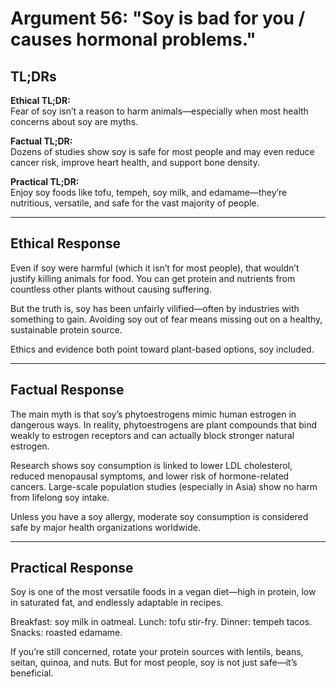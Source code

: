 <!-- type: Health & Nutrition -->

# Argument 56: "Soy is bad for you / causes hormonal problems."

## TL;DRs

**Ethical TL;DR:**  
Fear of soy isn’t a reason to harm animals—especially when most health concerns about soy are myths.

**Factual TL;DR:**  
Dozens of studies show soy is safe for most people and may even reduce cancer risk, improve heart health, and support bone density.

**Practical TL;DR:**  
Enjoy soy foods like tofu, tempeh, soy milk, and edamame—they’re nutritious, versatile, and safe for the vast majority of people.

---

## Ethical Response

Even if soy were harmful (which it isn’t for most people), that wouldn’t justify killing animals for food. You can get protein and nutrients from countless other plants without causing suffering.

But the truth is, soy has been unfairly vilified—often by industries with something to gain. Avoiding soy out of fear means missing out on a healthy, sustainable protein source.

Ethics and evidence both point toward plant-based options, soy included.

---

## Factual Response

The main myth is that soy’s phytoestrogens mimic human estrogen in dangerous ways. In reality, phytoestrogens are plant compounds that bind weakly to estrogen receptors and can actually block stronger natural estrogen.

Research shows soy consumption is linked to lower LDL cholesterol, reduced menopausal symptoms, and lower risk of hormone-related cancers. Large-scale population studies (especially in Asia) show no harm from lifelong soy intake.

Unless you have a soy allergy, moderate soy consumption is considered safe by major health organizations worldwide.

---

## Practical Response

Soy is one of the most versatile foods in a vegan diet—high in protein, low in saturated fat, and endlessly adaptable in recipes.

Breakfast: soy milk in oatmeal. Lunch: tofu stir-fry. Dinner: tempeh tacos. Snacks: roasted edamame.

If you’re still concerned, rotate your protein sources with lentils, beans, seitan, quinoa, and nuts. But for most people, soy is not just safe—it’s beneficial.
